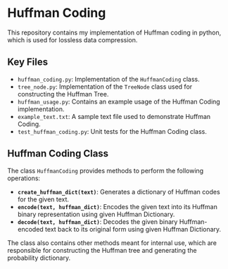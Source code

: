 # Huffman Coding

This repository contains my implementation of Huffman coding in python, which is used for lossless data compression.

## Key Files

- `huffman_coding.py`: Implementation of the `HuffmanCoding` class.
- `tree_node.py`: Implementation of the `TreeNode` class used for constructing the Huffman Tree.
- `huffman_usage.py`: Contains an example usage of the Huffman Coding implementation.
- `example_text.txt`: A sample text file used to demonstrate Huffman Coding.
- `test_huffman_coding.py`: Unit tests for the Huffman Coding class.

## Huffman Coding Class

The class `HuffmanCoding` provides methods to perform the following operations:

- **`create_huffman_dict(text)`**: Generates a dictionary of Huffman codes for the given text.
- **`encode(text, huffman_dict)`**: Encodes the given text into its Huffman binary representation using given Huffman Dictionary.
- **`decode(text, huffman_dict)`**: Decodes the given binary Huffman-encoded text back to its original form using given Huffman Dictionary.

The class also contains other methods meant for internal use, which are responsible for constructing the Huffman tree and generating the probability dictionary.

